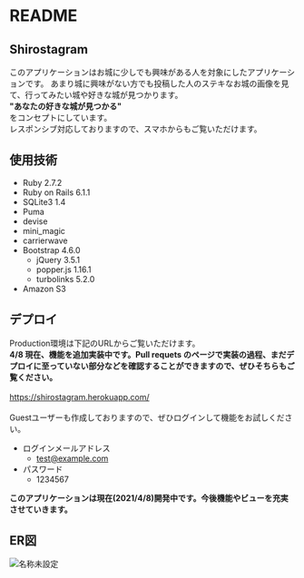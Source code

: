 # README

## Shirostagram
このアプリケーションはお城に少しでも興味がある人を対象にしたアプリケーションです。
あまり城に興味がない方でも投稿した人のステキなお城の画像を見て、行ってみたい城や好きな城が見つかります。
<br>**"あなたの好きな城が見つかる"**<br>
をコンセプトにしています。
<br>レスポンシブ対応しておりますので、スマホからもご覧いただけます。

## 使用技術
* Ruby 2.7.2
* Ruby on Rails 6.1.1
* SQLite3 1.4
* Puma
* devise
* mini_magic
* carrierwave
* Bootstrap 4.6.0
  * jQuery 3.5.1
  * popper.js 1.16.1
  * turbolinks 5.2.0
* Amazon S3

## デプロイ
Production環境は下記のURLからご覧いただけます。
<br>**4/8 現在、機能を追加実装中です。Pull requets のページで実装の過程、まだデプロイに至っていない部分などを確認することができますので、ぜひそちらもご覧ください。**
<br>
<br>
https://shirostagram.herokuapp.com/
<br>
<br>
Guestユーザーも作成しておりますので、ぜひログインして機能をお試しください。
* ログインメールアドレス
  * test@example.com
* パスワード
  * 1234567


**このアプリケーションは現在(2021/4/8)開発中です。今後機能やビューを充実させていきます。**

## ER図
![名称未設定](https://user-images.githubusercontent.com/67961141/113546917-e7190680-9627-11eb-828b-e15e19a2e752.png)
